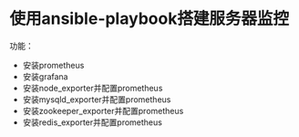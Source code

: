 # 使用ansible-playbook搭建服务器监控

功能：

- 安装prometheus
- 安装grafana
- 安装node_exporter并配置prometheus
- 安装mysqld_exporter并配置prometheus
- 安装zookeeper_exporter并配置prometheus
- 安装redis_exporter并配置prometheus